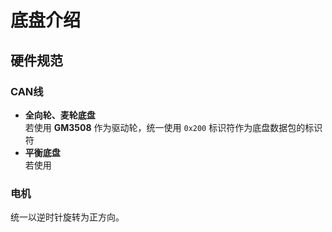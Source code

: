 # 底盘介绍
## 硬件规范
### CAN线
- **全向轮、麦轮底盘**\
  若使用 **GM3508** 作为驱动轮，统一使用 `0x200` 标识符作为底盘数据包的标识符
- **平衡底盘**\
  若使用

### 电机
统一以逆时针旋转为正方向。